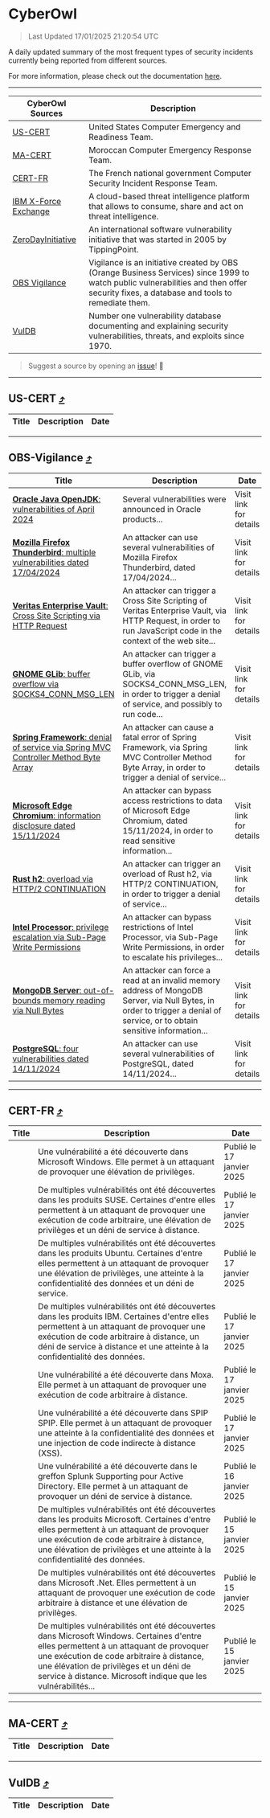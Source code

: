 
 <div id='top'></div>

# CyberOwl

 > Last Updated 17/01/2025 21:20:54 UTC
 
 A daily updated summary of the most frequent types of security incidents currently being reported from different sources.
 
 For more information, please check out the documentation [here](./docs/README.md).
 
 ---
 |CyberOwl Sources|Description|
 |---|---|
 |[US-CERT](#us-cert-arrow_heading_up)|United States Computer Emergency and Readiness Team.|
 |[MA-CERT](#ma-cert-arrow_heading_up)|Moroccan Computer Emergency Response Team.|
 |[CERT-FR](#cert-fr-arrow_heading_up)|The French national government Computer Security Incident Response Team.|
 |[IBM X-Force Exchange](#ibmcloud-arrow_heading_up)|A cloud-based threat intelligence platform that allows to consume, share and act on threat intelligence.|
 |[ZeroDayInitiative](#zerodayinitiative-arrow_heading_up)|An international software vulnerability initiative that was started in 2005 by TippingPoint.|
 |[OBS Vigilance](#obs-vigilance-arrow_heading_up)|Vigilance is an initiative created by OBS (Orange Business Services) since 1999 to watch public vulnerabilities and then offer security fixes, a database and tools to remediate them.|
 |[VulDB](#vuldb-arrow_heading_up)|Number one vulnerability database documenting and explaining security vulnerabilities, threats, and exploits since 1970.|
 
 > Suggest a source by opening an [issue](https://github.com/karimhabush/cyberowl/issues)! :raised_hands:
 ---

## US-CERT [:arrow_heading_up:](#cyberowl)

 |Title|Description|Date|
 |---|---|---|
 
 ---

## OBS-Vigilance [:arrow_heading_up:](#cyberowl)

 |Title|Description|Date|
 |---|---|---|
 |[<a href="https://vigilance.fr/vulnerability/Oracle-Java-OpenJDK-vulnerabilities-of-April-2024-44086" class="noirorange"><b>Oracle Java  OpenJDK</b>: vulnerabilities of April 2024</a>](https://vigilance.fr/vulnerability/Oracle-Java-OpenJDK-vulnerabilities-of-April-2024-44086)|Several vulnerabilities were announced in Oracle products...|Visit link for details|
 |[<a href="https://vigilance.fr/vulnerability/Mozilla-Firefox-Thunderbird-multiple-vulnerabilities-dated-17-04-2024-44085" class="noirorange"><b>Mozilla Firefox  Thunderbird</b>: multiple vulnerabilities dated 17/04/2024</a>](https://vigilance.fr/vulnerability/Mozilla-Firefox-Thunderbird-multiple-vulnerabilities-dated-17-04-2024-44085)|An attacker can use several vulnerabilities of Mozilla Firefox  Thunderbird, dated 17/04/2024...|Visit link for details|
 |[<a href="https://vigilance.fr/vulnerability/Veritas-Enterprise-Vault-Cross-Site-Scripting-via-HTTP-Request-45680" class="noirorange"><b>Veritas Enterprise Vault</b>: Cross Site Scripting via HTTP Request</a>](https://vigilance.fr/vulnerability/Veritas-Enterprise-Vault-Cross-Site-Scripting-via-HTTP-Request-45680)|An attacker can trigger a Cross Site Scripting of Veritas Enterprise Vault, via HTTP Request, in order to run JavaScript code in the context of the web site...|Visit link for details|
 |[<a href="https://vigilance.fr/vulnerability/GNOME-GLib-buffer-overflow-via-SOCKS4-CONN-MSG-LEN-45667" class="noirorange"><b>GNOME GLib</b>: buffer overflow via SOCKS4_CONN_MSG_LEN</a>](https://vigilance.fr/vulnerability/GNOME-GLib-buffer-overflow-via-SOCKS4-CONN-MSG-LEN-45667)|An attacker can trigger a buffer overflow of GNOME GLib, via SOCKS4_CONN_MSG_LEN, in order to trigger a denial of service, and possibly to run code...|Visit link for details|
 |[<a href="https://vigilance.fr/vulnerability/Spring-Framework-denial-of-service-via-Spring-MVC-Controller-Method-Byte-Array-45666" class="noirorange"><b>Spring Framework</b>: denial of service via Spring MVC Controller Method Byte Array</a>](https://vigilance.fr/vulnerability/Spring-Framework-denial-of-service-via-Spring-MVC-Controller-Method-Byte-Array-45666)|An attacker can cause a fatal error of Spring Framework, via Spring MVC Controller Method Byte Array, in order to trigger a denial of service...|Visit link for details|
 |[<a href="https://vigilance.fr/vulnerability/Microsoft-Edge-Chromium-information-disclosure-dated-15-11-2024-45665" class="noirorange"><b>Microsoft Edge Chromium</b>: information disclosure dated 15/11/2024</a>](https://vigilance.fr/vulnerability/Microsoft-Edge-Chromium-information-disclosure-dated-15-11-2024-45665)|An attacker can bypass access restrictions to data of Microsoft Edge Chromium, dated 15/11/2024, in order to read sensitive information...|Visit link for details|
 |[<a href="https://vigilance.fr/vulnerability/Rust-h2-overload-via-HTTP-2-CONTINUATION-44069" class="noirorange"><b>Rust h2</b>: overload via HTTP/2 CONTINUATION</a>](https://vigilance.fr/vulnerability/Rust-h2-overload-via-HTTP-2-CONTINUATION-44069)|An attacker can trigger an overload of Rust h2, via HTTP/2 CONTINUATION, in order to trigger a denial of service...|Visit link for details|
 |[<a href="https://vigilance.fr/vulnerability/Intel-Processor-privilege-escalation-via-Sub-Page-Write-Permissions-45664" class="noirorange"><b>Intel Processor</b>: privilege escalation via Sub-Page Write Permissions</a>](https://vigilance.fr/vulnerability/Intel-Processor-privilege-escalation-via-Sub-Page-Write-Permissions-45664)|An attacker can bypass restrictions of Intel Processor, via Sub-Page Write Permissions, in order to escalate his privileges...|Visit link for details|
 |[<a href="https://vigilance.fr/vulnerability/MongoDB-Server-out-of-bounds-memory-reading-via-Null-Bytes-45663" class="noirorange"><b>MongoDB Server</b>: out-of-bounds memory reading via Null Bytes</a>](https://vigilance.fr/vulnerability/MongoDB-Server-out-of-bounds-memory-reading-via-Null-Bytes-45663)|An attacker can force a read at an invalid memory address of MongoDB Server, via Null Bytes, in order to trigger a denial of service, or to obtain sensitive information...|Visit link for details|
 |[<a href="https://vigilance.fr/vulnerability/PostgreSQL-four-vulnerabilities-dated-14-11-2024-45662" class="noirorange"><b>PostgreSQL</b>: four vulnerabilities dated 14/11/2024</a>](https://vigilance.fr/vulnerability/PostgreSQL-four-vulnerabilities-dated-14-11-2024-45662)|An attacker can use several vulnerabilities of PostgreSQL, dated 14/11/2024...|Visit link for details|
 
 ---

## CERT-FR [:arrow_heading_up:](#cyberowl)

 |Title|Description|Date|
 |---|---|---|
 |[](https://www.cert.ssi.gouv.fr/avis/CERTFR-2025-AVI-0048/)|Une vulnérabilité a été découverte dans Microsoft Windows. Elle permet à un attaquant de provoquer une élévation de privilèges.|Publié le 17 janvier 2025|
 |[](https://www.cert.ssi.gouv.fr/avis/CERTFR-2025-AVI-0047/)|De multiples vulnérabilités ont été découvertes dans les produits SUSE. Certaines d'entre elles permettent à un attaquant de provoquer une exécution de code arbitraire, une élévation de privilèges et un déni de service à distance.|Publié le 17 janvier 2025|
 |[](https://www.cert.ssi.gouv.fr/avis/CERTFR-2025-AVI-0046/)|De multiples vulnérabilités ont été découvertes dans les produits Ubuntu. Certaines d'entre elles permettent à un attaquant de provoquer une élévation de privilèges, une atteinte à la confidentialité des données et un déni de service.|Publié le 17 janvier 2025|
 |[](https://www.cert.ssi.gouv.fr/avis/CERTFR-2025-AVI-0045/)|De multiples vulnérabilités ont été découvertes dans les produits IBM. Certaines d'entre elles permettent à un attaquant de provoquer une exécution de code arbitraire à distance, un déni de service à distance et une atteinte à la confidentialité des données.|Publié le 17 janvier 2025|
 |[](https://www.cert.ssi.gouv.fr/avis/CERTFR-2025-AVI-0044/)|Une vulnérabilité a été découverte dans Moxa. Elle permet à un attaquant de provoquer une exécution de code arbitraire à distance.|Publié le 17 janvier 2025|
 |[](https://www.cert.ssi.gouv.fr/avis/CERTFR-2025-AVI-0043/)|Une vulnérabilité a été découverte dans SPIP SPIP. Elle permet à un attaquant de provoquer une atteinte à la confidentialité des données et une injection de code indirecte à distance (XSS).|Publié le 17 janvier 2025|
 |[](https://www.cert.ssi.gouv.fr/avis/CERTFR-2025-AVI-0042/)|Une vulnérabilité a été découverte dans le greffon Splunk Supporting pour Active Directory. Elle permet à un attaquant de provoquer un déni de service à distance.|Publié le 16 janvier 2025|
 |[](https://www.cert.ssi.gouv.fr/avis/CERTFR-2025-AVI-0041/)|De multiples vulnérabilités ont été découvertes dans les produits Microsoft. Certaines d'entre elles permettent à un attaquant de provoquer une exécution de code arbitraire à distance, une élévation de privilèges et une atteinte à la confidentialité des données.|Publié le 15 janvier 2025|
 |[](https://www.cert.ssi.gouv.fr/avis/CERTFR-2025-AVI-0040/)|De multiples vulnérabilités ont été découvertes dans Microsoft .Net. Elles permettent à un attaquant de provoquer une exécution de code arbitraire à distance et une élévation de privilèges.|Publié le 15 janvier 2025|
 |[](https://www.cert.ssi.gouv.fr/avis/CERTFR-2025-AVI-0039/)|De multiples vulnérabilités ont été découvertes dans Microsoft Windows. Certaines d'entre elles permettent à un attaquant de provoquer une exécution de code arbitraire à distance, une élévation de privilèges et un déni de service à distance. Microsoft indique que les vulnérabilités...|Publié le 15 janvier 2025|
 
 ---

## MA-CERT [:arrow_heading_up:](#cyberowl)

 |Title|Description|Date|
 |---|---|---|
 
 ---

## VulDB [:arrow_heading_up:](#cyberowl)

 |Title|Description|Date|
 |---|---|---|
 